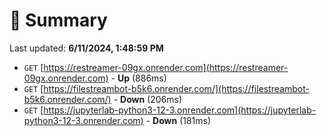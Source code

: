 # 📖 Summary
Last updated: **6/11/2024, 1:48:59 PM**

- `GET` [https://restreamer-09gx.onrender.com](https://restreamer-09gx.onrender.com) - **Up** (886ms)
- `GET` [https://filestreambot-b5k6.onrender.com/](https://filestreambot-b5k6.onrender.com/) - **Down** (206ms)
- `GET` [https://jupyterlab-python3-12-3.onrender.com](https://jupyterlab-python3-12-3.onrender.com) - **Down** (181ms)
